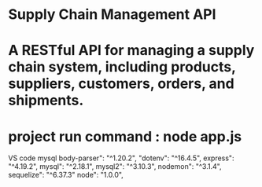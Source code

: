 # Supply Chain Management API

# A RESTful API for managing a supply chain system, including products, suppliers, customers, orders, and shipments.

# project run command : node app.js
VS code
 mysql
 body-parser": "^1.20.2",
 "dotenv": "^16.4.5",
  express": "^4.19.2",
  mysql": "^2.18.1",
  mysql2": "^3.10.3",
  nodemon": "^3.1.4",
  sequelize": "^6.37.3"
  node": "1.0.0", 
